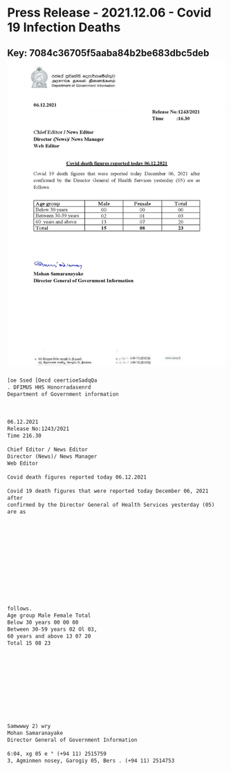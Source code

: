 # Press Release - 2021.12.06 - Covid 19 Infection Deaths 
Key: 7084c36705f5aaba84b2be683dbc5deb 
![img](img/7084c36705f5aaba84b2be683dbc5deb.jpg)
---
```
[oe Ssed [Oecd ceertioeSadqQa
. DFIMUS HHS Honorradasenrd
Department of Government information

 

06.12.2021
Release No:1243/2021
Time 216.30

Chief Editor / News Editor
Director (News)/ News Manager
Web Editor

Covid death figures reported today 06.12.2021

Covid 19 death figures that were reported today December 06, 2021 after
confirmed by the Director General of Health Services yesterday (05) are as

 

 

 

 

 

 

follows.
Age group Male Female Total
Below 30 years 00 00 00
Between 30-59 years 02 Ol 03,
60 years and above 13 07 20
Total 15 08 23

 

 

 

 

 

Samwwwy 2) wry
Mohan Samaranayake
Director General of Government Information

6:04, xg 05 e ° (+94 11) 2515759
3, Agminmen nosey, Garogiy 05, Bers . (+94 11) 2514753

    

```
